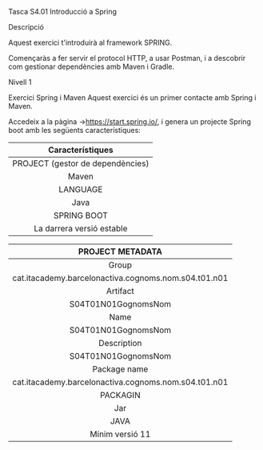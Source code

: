 Tasca S4.01 Introducció a Spring

Descripció

Aquest exercici t'introduirà al framework SPRING.

Començaràs a fer servir el protocol HTTP, a usar Postman, i a descobrir com gestionar dependències amb Maven i Gradle.

Nivell 1

Exercici Spring i Maven
Aquest exercici és un primer contacte amb Spring i Maven.

Accedeix a la pàgina ->https://start.spring.io/, i genera un projecte Spring boot amb les següents característiques:

| Característiques |
| :---: |
| PROJECT (gestor de dependències) |
| Maven  |
| LANGUAGE |
| Java |
| SPRING BOOT |
| La darrera versió estable |

| PROJECT METADATA |
| :---: |
| Group |
| cat.itacademy.barcelonactiva.cognoms.nom.s04.t01.n01 |
| Artifact |
| S04T01N01GognomsNom |
| Name |
| S04T01N01GognomsNom |
| Description |
| S04T01N01GognomsNom |
| Package name |
| cat.itacademy.barcelonactiva.cognoms.nom.s04.t01.n01 |
| PACKAGIN |
| Jar |
| JAVA |
| Mínim versió 11 | 
